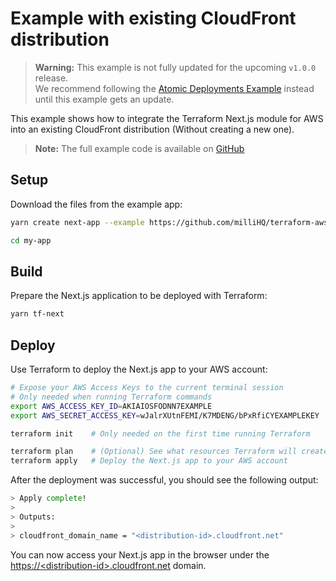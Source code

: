 # Example with existing CloudFront distribution

> **Warning:** This example is not fully updated for the upcoming `v1.0.0` release.  
> We recommend following the [Atomic Deployments Example](https://github.com/milliHQ/terraform-aws-next-js/tree/main/examples/atomic-deployments) instead until this example gets an update.

This example shows how to integrate the Terraform Next.js module for AWS into an existing CloudFront distribution (Without creating a new one).

> **Note:** The full example code is available on [GitHub](https://github.com/milliHQ/terraform-aws-next-js/tree/main/examples/with-existing-cloudfront)

## Setup

Download the files from the example app:

```sh
yarn create next-app --example https://github.com/milliHQ/terraform-aws-next-js/tree/main/examples/with-existing-cloudfront my-app

cd my-app
```

## Build

Prepare the Next.js application to be deployed with Terraform:

```sh
yarn tf-next
```

## Deploy

Use Terraform to deploy the Next.js app to your AWS account:

```sh
# Expose your AWS Access Keys to the current terminal session
# Only needed when running Terraform commands
export AWS_ACCESS_KEY_ID=AKIAIOSFODNN7EXAMPLE
export AWS_SECRET_ACCESS_KEY=wJalrXUtnFEMI/K7MDENG/bPxRfiCYEXAMPLEKEY

terraform init    # Only needed on the first time running Terraform

terraform plan    # (Optional) See what resources Terraform will create
terraform apply   # Deploy the Next.js app to your AWS account
```

After the deployment was successful, you should see the following output:

```sh
> Apply complete!
>
> Outputs:
>
> cloudfront_domain_name = "<distribution-id>.cloudfront.net"
```

You can now access your Next.js app in the browser under the [https://&lt;distribution-id&gt;.cloudfront.net](https://<distribution-id>.cloudfront.net) domain.
